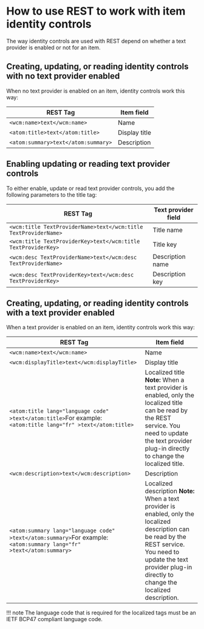 # How to use REST to work with item identity controls

The way identity controls are used with REST depend on whether a text provider is enabled or not for an item.

## Creating, updating, or reading identity controls with no text provider enabled

When no text provider is enabled on an item, identity controls work this way:

|REST Tag|Item field|
|--------|----------|
|`<wcm:name>text</wcm:name>`|Name|
|`<atom:title>text</atom:title>`|Display title|
|`<atom:summary>text</atom:summary>`|Description|

## Enabling updating or reading text provider controls

To either enable, update or read text provider controls, you add the following parameters to the title tag:

|REST Tag|Text provider field|
|--------|-------------------|
|`<wcm:title TextProviderName>text</wcm:title TextProviderName>`|Title name|
|`<wcm:title TextProviderKey>text</wcm:title TextProviderKey>`|Title key|
|`<wcm:desc TextProviderName>text</wcm:desc TextProviderName>`|Description name|
|`<wcm:desc TextProviderKey>text</wcm:desc TextProviderKey>`|Description key|

## Creating, updating, or reading identity controls with a text provider enabled

When a text provider is enabled on an item, identity controls work this way:

|REST Tag|Item field|
|--------|----------|
|`<wcm:name>text</wcm:name>`|Name|
|`<wcm:displayTitle>text</wcm:displayTitle>`|Display title|
|`<atom:title lang="language code" >text</atom:title>`For example: <br>`<atom:title lang="fr" >text</atom:title>`|Localized title **Note:** When a text provider is enabled, only the localized title can be read by the REST service. You need to update the text provider plug-in directly to change the localized title.|
|`<wcm:description>text</wcm:description>`|Description|
|`<atom:summary lang="language code" >text</atom:summary>`For example: <br>`<atom:summary lang="fr" >text</atom:summary>`|Localized description **Note:** When a text provider is enabled, only the localized description can be read by the REST service. You need to update the text provider plug-in directly to change the localized description.|

!!! note
    The language code that is required for the localized tags must be an IETF BCP47 compliant language code.


